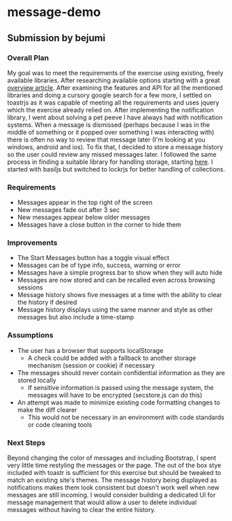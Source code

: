 # message-demo
## Submission by bejumi

### Overall Plan
My goal was to meet the requirements of the exercise using existing, freely available libraries. After researching available options starting with a great [overview article](http://ourcodeworld.com/articles/read/52/top-10-best-notification-libraries-and-plugins-for-javascript-and-jquery). 
After examining the features and API for all the mentioned libraries and doing a cursory google search for a few more, I settled on toastrjs as it was capable of meeting all the requirements and uses jquery which the exercise already relied on. 
After implementing the notification library, I went about solving a pet peeve I have always had with notification systems. 
When a message is dismissed (perhaps because I was in the middle of something or it popped over something I was interacting with) there is often no way to review that message later (I'm looking at you windows, android and ios). 
To fix that, I decided to store a message history so the user could review any missed messages later. 
I followed the same process in finding a suitable library for handling storage, starting [here](https://www.sitepoint.com/9-javascript-libraries-working-with-local-storage/).
I started with basiljs but switched to lockrjs for better handling of collections.

### Requirements
- Messages appear in the top right of the screen
- New messages fade out after 3 sec
- New messages appear below older messages
- Messages have a close button in the corner to hide them  

### Improvements
- The Start Messages button has a toggle visual effect
- Messages can be of type info, success, warning or error
- Messages have a simple progress bar to show when they will auto hide
- Messages are now stored and can be recalled even across browsing sessions
- Message history shows five messages at a time with the ability to clear the history if desired
- Message history displays using the same manner and style as other messages but also include a time-stamp

### Assumptions
- The user has a browser that supports localStorage
  - A check could be added with a fallback to another storage mechanism (session or cookie) if necessary
- The messages should never contain confidential information as they are stored locally
  - If sensitive information is passed using the message system, the messages will have to be encrypted (secstore.js can do this)
- An attempt was made to minimize existing code formatting changes to make the diff clearer
  - This would not be necessary in an environment with code standards or code cleaning tools

### Next Steps
Beyond changing the color of messages and including Bootstrap, I spent very little time restyling the messages or the page. 
The out of the box stye included with toastr is sufficient for this exercise but should be tweaked to match an existing site's themes.
The message history being displayed as notifications makes them look consistent but doesn't work well when new messages are still incoming. 
I would consider building a dedicated UI for message management that would allow a user to delete individual messages without having to clear the entire history.


